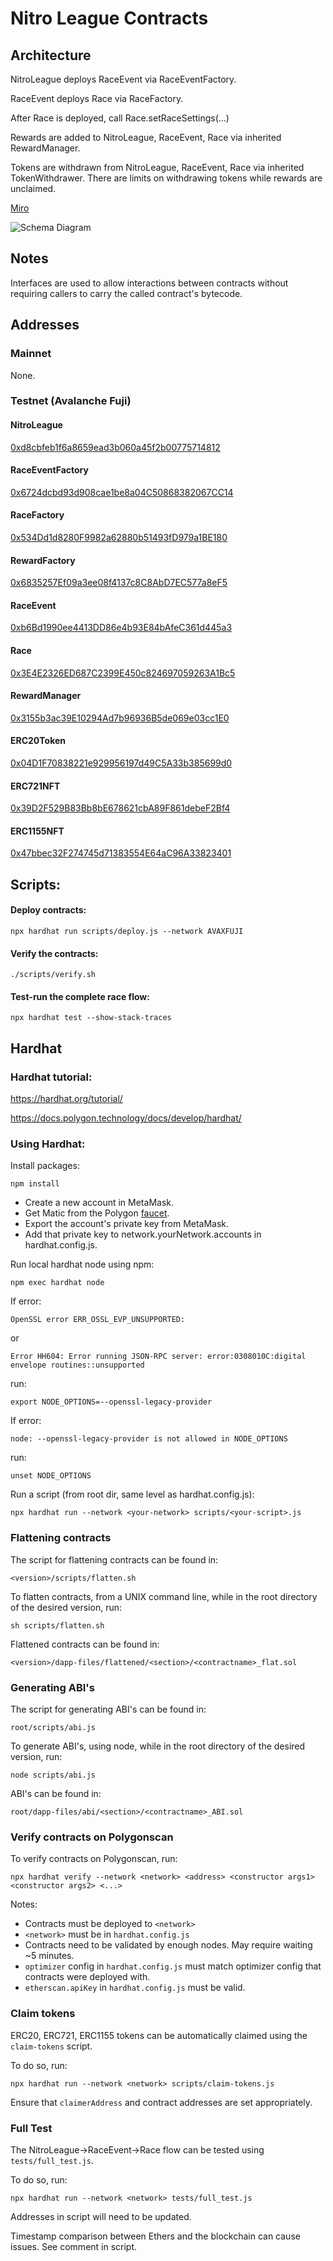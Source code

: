 # Nitro League Contracts

## Architecture

NitroLeague deploys RaceEvent via RaceEventFactory.

RaceEvent deploys Race via RaceFactory.

After Race is deployed, call Race.setRaceSettings(...)

Rewards are added to NitroLeague, RaceEvent, Race via inherited RewardManager.

Tokens are withdrawn from NitroLeague, RaceEvent, Race via inherited TokenWithdrawer. There are limits on withdrawing tokens while rewards are unclaimed.

[Miro](https://miro.com/app/board/uXjVOo1UiF8=/?share_link_id=270614917881)

![Schema Diagram](./Schema.png)

## Notes

Interfaces are used to allow interactions between contracts without requiring callers to carry the called contract's bytecode.

## Addresses

### Mainnet

None.

### Testnet (Avalanche Fuji)

#### NitroLeague
[0xd8cbfeb1f6a8659ead3b060a45f2b00775714812](https://testnet.snowtrace.io/address/0xd8cbfeb1f6a8659ead3b060a45f2b00775714812)

#### RaceEventFactory
[0x6724dcbd93d908cae1be8a04C50868382067CC14](https://testnet.snowtrace.io/address/0x6724dcbd93d908cae1be8a04C50868382067CC14)

#### RaceFactory
[0x534Dd1d8280F9982a62880b51493fD979a1BE180](https://testnet.snowtrace.io/address/0x534Dd1d8280F9982a62880b51493fD979a1BE180)

#### RewardFactory
[0x6835257Ef09a3ee08f4137c8C8AbD7EC577a8eF5](https://testnet.snowtrace.io/address/0x6835257Ef09a3ee08f4137c8C8AbD7EC577a8eF5)

#### RaceEvent
[0xb6Bd1990ee4413DD86e4b93E84bAfeC361d445a3](https://testnet.snowtrace.io/address/0xb6Bd1990ee4413DD86e4b93E84bAfeC361d445a3)

#### Race
[0x3E4E2326ED687C2399E450c824697059263A1Bc5](https://testnet.snowtrace.io/address/0x3E4E2326ED687C2399E450c824697059263A1Bc5)

#### RewardManager
[0x3155b3ac39E10294Ad7b96936B5de069e03cc1E0](https://testnet.snowtrace.io/address/0x3155b3ac39E10294Ad7b96936B5de069e03cc1E0)

#### ERC20Token
[0x04D1F70838221e929956197d49C5A33b385699d0](https://testnet.snowtrace.io/address/0x04D1F70838221e929956197d49C5A33b385699d0)

#### ERC721NFT
[0x39D2F529B83Bb8bE678621cbA89F861debeF2Bf4](https://testnet.snowtrace.io/address/0x39D2F529B83Bb8bE678621cbA89F861debeF2Bf4)

#### ERC1155NFT
[0x47bbec32F274745d71383554E64aC96A33823401](https://testnet.snowtrace.io/address/0x47bbec32F274745d71383554E64aC96A33823401)


## Scripts:

#### Deploy contracts:

```
npx hardhat run scripts/deploy.js --network AVAXFUJI
```

#### Verify the contracts:

```
./scripts/verify.sh
```

#### Test-run the complete race flow:

```
npx hardhat test --show-stack-traces
```


## Hardhat

### Hardhat tutorial:

https://hardhat.org/tutorial/

https://docs.polygon.technology/docs/develop/hardhat/

### Using Hardhat:

Install packages:

```
npm install
```

- Create a new account in MetaMask.
- Get Matic from the Polygon [faucet](https://faucet.polygon.technology/).
- Export the account's private key from MetaMask.
- Add that private key to network.yourNetwork.accounts in hardhat.config.js.

Run local hardhat node using npm:

```
npm exec hardhat node
```

If error:

  `OpenSSL error ERR_OSSL_EVP_UNSUPPORTED:`

or

  `Error HH604: Error running JSON-RPC server: error:0308010C:digital envelope routines::unsupported`

run:

```
export NODE_OPTIONS=--openssl-legacy-provider
```

If error:

  `node: --openssl-legacy-provider is not allowed in NODE_OPTIONS`

run:

```
unset NODE_OPTIONS
```

Run a script (from root dir, same level as hardhat.config.js):

```
npx hardhat run --network <your-network> scripts/<your-script>.js
```

### Flattening contracts

The script for flattening contracts can be found in:

```
<version>/scripts/flatten.sh
```

To flatten contracts, from a UNIX command line, while in the root directory of the desired version, run:

```
sh scripts/flatten.sh
```

Flattened contracts can be found in:

```
<version>/dapp-files/flattened/<section>/<contractname>_flat.sol
```

### Generating ABI's

The script for generating ABI's can be found in:

```
root/scripts/abi.js
```

To generate ABI's, using node, while in the root directory of the desired version, run:

```
node scripts/abi.js
```

ABI's can be found in:

```
root/dapp-files/abi/<section>/<contractname>_ABI.sol
```

### Verify contracts on Polygonscan

To verify contracts on Polygonscan, run:

```
npx hardhat verify --network <network> <address> <constructor args1> <constructor args2> <...>
```

Notes:
- Contracts must be deployed to `<network>`
- `<network>` must be in `hardhat.config.js`
- Contracts need to be validated by enough nodes. May require waiting ~5 minutes.
- `optimizer` config in `hardhat.config.js` must match optimizer config that contracts were deployed with.
- `etherscan.apiKey` in `hardhat.config.js` must be valid.

### Claim tokens

ERC20, ERC721, ERC1155 tokens can be automatically claimed using the `claim-tokens` script.

To do so, run:

```
npx hardhat run --network <network> scripts/claim-tokens.js
```

Ensure that `claimerAddress` and contract addresses are set appropriately.

### Full Test

The NitroLeague->RaceEvent->Race flow can be tested using `tests/full_test.js`.

To do so, run:

```
npx hardhat run --network <network> tests/full_test.js
```

Addresses in script will need to be updated.

Timestamp comparison between Ethers and the blockchain can cause issues. See comment in script.